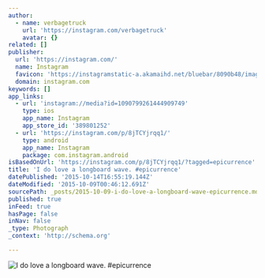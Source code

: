 ```yaml
---
author:
  - name: verbagetruck
    url: 'https://instagram.com/verbagetruck'
    avatar: {}
related: []
publisher:
  url: 'https://instagram.com/'
  name: Instagram
  favicon: 'https://instagramstatic-a.akamaihd.net/bluebar/8090b48/images/ico/favicon.ico'
  domain: instagram.com
keywords: []
app_links:
  - url: 'instagram://media?id=1090799261444909749'
    type: ios
    app_name: Instagram
    app_store_id: '389801252'
  - url: 'https://instagram.com/p/8jTCYjrqq1/'
    type: android
    app_name: Instagram
    package: com.instagram.android
isBasedOnUrl: 'https://instagram.com/p/8jTCYjrqq1/?tagged=epicurrence'
title: 'I do love a longboard wave. #epicurrence'
datePublished: '2015-10-14T16:55:19.144Z'
dateModified: '2015-10-09T00:46:12.691Z'
sourcePath: _posts/2015-10-09-i-do-love-a-longboard-wave-epicurrence.md
published: true
inFeed: true
hasPage: false
inNav: false
_type: Photograph
_context: 'http://schema.org'

---
```

![I do love a longboard wave&period; &num;epicurrence](https://scontent.cdninstagram.com/hphotos-xaf1/t51.2885-15/s640x640/sh0.08/e35/12145390_426743537524854_918695236_n.jpg)